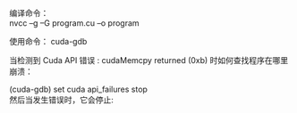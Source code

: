 编译命令：  
nvcc –g –G program.cu –o program  

使用命令：
cuda-gdb 




当检测到 Cuda API 错误 : cudaMemcpy returned (0xb) 时如何查找程序在哪里崩溃：

(cuda-gdb) set cuda api_failures stop  
然后当发生错误时，它会停止:  
